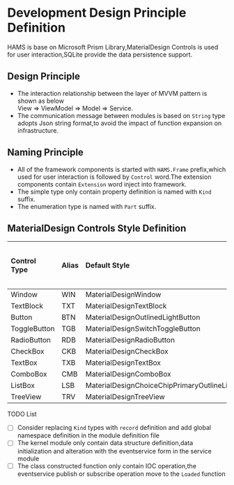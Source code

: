 #  Development Design Principle Definition  

HAMS is base on Microsoft Prism Library,MaterialDesign Controls is used for
user interaction,SQLite provide the data persistence support.

##  Design Principle
- The interaction relationship between the layer of MVVM pattern is shown as below  
  View => ViewModel => Model => Service.
- The communication message between modules is based on `String` type adopts Json
  string format,to avoid the impact of function expansion on infrastructure.  

##  Naming Principle  
- All of the framework components is started with `HAMS.Frame` prefix,which
  used for user interaction is followed by `Control` word.The extension
  components contain `Extension` word inject into framework.  
- The simple type only contain property definition is named with `Kind` suffix.  
- The enumeration type is named with `Part` suffix.  

##  MaterialDesign Controls Style Definition  
| Control Type  | Alias | Default Style | Whether to Specify Default Style |
| :-- | :-- | :-- | :-- |
| Window       | WIN | MaterialDesignWindow                          | True  |
| TextBlock    | TXT | MaterialDesignTextBlock                       | False |
| Button       | BTN | MaterialDesignOutlinedLightButton             | True  |
| ToggleButton | TGB | MaterialDesignSwitchToggleButton              | False |
| RadioButton  | RDB | MaterialDesignRadioButton                     | False |
| CheckBox     | CKB | MaterialDesignCheckBox                        | False |
| TextBox      | TXB | MaterialDesignTextBox                         | False |
| ComboBox     | CMB | MaterialDesignComboBox                        | False |
| ListBox      | LSB | MaterialDesignChoiceChipPrimaryOutlineListBox | True  |
| TreeView     | TRV | MaterialDesignTreeView                        | False |

TODO List
- [ ] Consider replacing `Kind` types with `record` definition and add global namespace definition in the module definition file  
- [ ] The kernel module only contain data structure definition,data initialization and alteration with the eventservice form in the service module
- [ ] The class constructed function only contain IOC operation,the eventservice publish or subscribe operation move to the `Loaded` function  